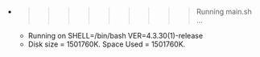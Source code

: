 * >>>>>>>>> Running main.sh ...
  * Running on SHELL=/bin/bash VER=4.3.30(1)-release
  * Disk size = 1501760K. Space Used = 1501760K.
